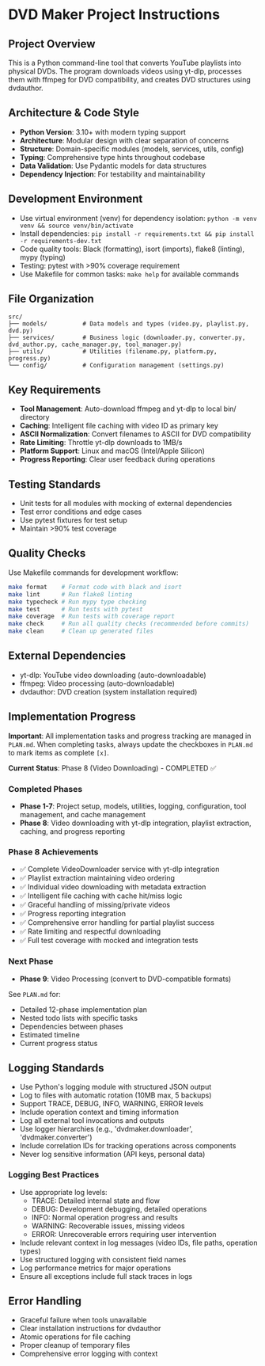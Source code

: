 # DVD Maker Project Instructions

## Project Overview
This is a Python command-line tool that converts YouTube playlists into physical DVDs. The program downloads videos using yt-dlp, processes them with ffmpeg for DVD compatibility, and creates DVD structures using dvdauthor.

## Architecture & Code Style
- **Python Version**: 3.10+ with modern typing support
- **Architecture**: Modular design with clear separation of concerns
- **Structure**: Domain-specific modules (models, services, utils, config)
- **Typing**: Comprehensive type hints throughout codebase
- **Data Validation**: Use Pydantic models for data structures
- **Dependency Injection**: For testability and maintainability

## Development Environment
- Use virtual environment (venv) for dependency isolation: `python -m venv venv && source venv/bin/activate`
- Install dependencies: `pip install -r requirements.txt && pip install -r requirements-dev.txt`
- Code quality tools: Black (formatting), isort (imports), flake8 (linting), mypy (typing)
- Testing: pytest with >90% coverage requirement
- Use Makefile for common tasks: `make help` for available commands

## File Organization
```
src/
├── models/          # Data models and types (video.py, playlist.py, dvd.py)
├── services/        # Business logic (downloader.py, converter.py, dvd_author.py, cache_manager.py, tool_manager.py)
├── utils/           # Utilities (filename.py, platform.py, progress.py)
└── config/          # Configuration management (settings.py)
```

## Key Requirements
- **Tool Management**: Auto-download ffmpeg and yt-dlp to local bin/ directory
- **Caching**: Intelligent file caching with video ID as primary key
- **ASCII Normalization**: Convert filenames to ASCII for DVD compatibility
- **Rate Limiting**: Throttle yt-dlp downloads to 1MB/s
- **Platform Support**: Linux and macOS (Intel/Apple Silicon)
- **Progress Reporting**: Clear user feedback during operations

## Testing Standards
- Unit tests for all modules with mocking of external dependencies
- Test error conditions and edge cases
- Use pytest fixtures for test setup
- Maintain >90% test coverage

## Quality Checks
Use Makefile commands for development workflow:
```bash
make format    # Format code with black and isort
make lint      # Run flake8 linting
make typecheck # Run mypy type checking
make test      # Run tests with pytest
make coverage  # Run tests with coverage report
make check     # Run all quality checks (recommended before commits)
make clean     # Clean up generated files
```

## External Dependencies
- yt-dlp: YouTube video downloading (auto-downloadable)
- ffmpeg: Video processing (auto-downloadable)  
- dvdauthor: DVD creation (system installation required)

## Implementation Progress

**Important**: All implementation tasks and progress tracking are managed in `PLAN.md`. When completing tasks, always update the checkboxes in `PLAN.md` to mark items as complete `[x]`.

**Current Status**: Phase 8 (Video Downloading) - COMPLETED ✅

### Completed Phases
- **Phase 1-7**: Project setup, models, utilities, logging, configuration, tool management, and cache management
- **Phase 8**: Video downloading with yt-dlp integration, playlist extraction, caching, and progress reporting

### Phase 8 Achievements
- ✅ Complete VideoDownloader service with yt-dlp integration
- ✅ Playlist extraction maintaining video ordering
- ✅ Individual video downloading with metadata extraction
- ✅ Intelligent file caching with cache hit/miss logic
- ✅ Graceful handling of missing/private videos
- ✅ Progress reporting integration
- ✅ Comprehensive error handling for partial playlist success
- ✅ Rate limiting and respectful downloading
- ✅ Full test coverage with mocked and integration tests

### Next Phase
- **Phase 9**: Video Processing (convert to DVD-compatible formats)

See `PLAN.md` for:
- Detailed 12-phase implementation plan
- Nested todo lists with specific tasks
- Dependencies between phases
- Estimated timeline
- Current progress status

## Logging Standards
- Use Python's logging module with structured JSON output
- Log to files with automatic rotation (10MB max, 5 backups)
- Support TRACE, DEBUG, INFO, WARNING, ERROR levels
- Include operation context and timing information
- Log all external tool invocations and outputs
- Use logger hierarchies (e.g., 'dvdmaker.downloader', 'dvdmaker.converter')
- Include correlation IDs for tracking operations across components
- Never log sensitive information (API keys, personal data)

### Logging Best Practices
- Use appropriate log levels:
  - TRACE: Detailed internal state and flow
  - DEBUG: Development debugging, detailed operations
  - INFO: Normal operation progress and results
  - WARNING: Recoverable issues, missing videos
  - ERROR: Unrecoverable errors requiring user intervention
- Include relevant context in log messages (video IDs, file paths, operation types)
- Use structured logging with consistent field names
- Log performance metrics for major operations
- Ensure all exceptions include full stack traces in logs

## Error Handling
- Graceful failure when tools unavailable
- Clear installation instructions for dvdauthor
- Atomic operations for file caching
- Proper cleanup of temporary files
- Comprehensive error logging with context